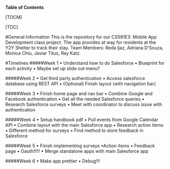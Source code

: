 **Table of Contents**

[TOCM]

[TOC]

#General Information
This is the repository for our CS591E3: Mobile App Development class project. 
The app provides at way for residents at the Y2Y Shelter to track their stay.
Team Members: Reda Ijaz, Adriana D'Souza, Monica Chiu, Javiar Titus, Ray Katz.

#Timelines
#####Week 1
• Understand how to do Salesforce 
• Blueprint for each activity 
• Maybe set up slide out menu?

#####Week 2
• Get third party authentication 
• Access salesforce database using REST API 
• (Optional) Finish layout (with navigation bar)

#####Week 3
• Finish home page and nav bar 
• Combine Google and Facebook authentication 
• Get all the needed Salesforce queries 
• Research Salesforce surveys 
• Meet with coordinator to discuss issue with authentication

#####Week 4
• Setup handbook pdf 
• Pull events from Google Calendar API 
• Combine layout with the main Salesforce app 
• Research action items 
• Different method for surveys 
• Find method to store feedback in Salesforce

#####Week 5
• Finish implementing surveys 
•Action items 
• Feedback page 
• Oauth!!!!! 
• Merge standalone apps with main Salesforce app

#####Week 6
• Make app prettier 
• Debug!!!

